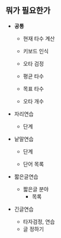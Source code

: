 ## 뭐가 필요한가

* **공통**

  * 현재 타수 계산

  * 키보드 인식

  * 오타 검정

  * 평균 타수

  * 목표 타수

  * 오타 개수

    

* 자리연습

  - 단계

    

* 낱말연습

  * 단계

  * 단어 목록

    

* 짧은글연습

  * 짧은글 분야
    * 목록

* 긴글연습

  - 타자검정, 연습
  - 글 정하기

